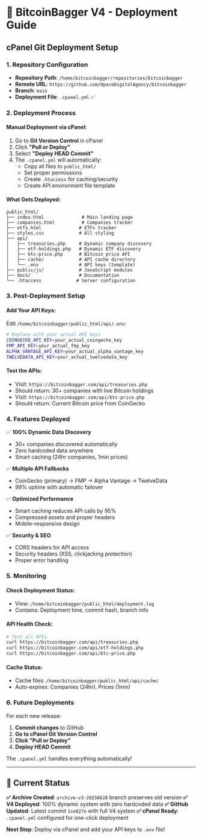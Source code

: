 # 🚀 BitcoinBagger V4 - Deployment Guide

## **cPanel Git Deployment Setup**

### **1. Repository Configuration**
- **Repository Path**: `/home/bitcoinbagger/repositories/bitcoinbagger`
- **Remote URL**: `https://github.com/OpaceDigitalAgency/bitcoinbagger`
- **Branch**: `main`
- **Deployment File**: `.cpanel.yml` ✅

### **2. Deployment Process**

#### **Manual Deployment via cPanel:**
1. Go to **Git Version Control** in cPanel
2. Click **"Pull or Deploy"** 
3. Select **"Deploy HEAD Commit"**
4. The `.cpanel.yml` will automatically:
   - Copy all files to `public_html/`
   - Set proper permissions
   - Create `.htaccess` for caching/security
   - Create API environment file template

#### **What Gets Deployed:**
```
public_html/
├── index.html              # Main landing page
├── companies.html          # Companies tracker
├── etfs.html              # ETFs tracker  
├── styles.css             # All styling
├── api/
│   ├── treasuries.php     # Dynamic company discovery
│   ├── etf-holdings.php   # Dynamic ETF discovery
│   ├── btc-price.php      # Bitcoin price API
│   ├── cache/             # API cache directory
│   └── .env               # API keys (template)
├── public/js/             # JavaScript modules
├── docs/                  # Documentation
└── .htaccess             # Server configuration
```

### **3. Post-Deployment Setup**

#### **Add Your API Keys:**
Edit `/home/bitcoinbagger/public_html/api/.env`:
```bash
# Replace with your actual API keys
COINGECKO_API_KEY=your_actual_coingecko_key
FMP_API_KEY=your_actual_fmp_key
ALPHA_VANTAGE_API_KEY=your_actual_alpha_vantage_key
TWELVEDATA_API_KEY=your_actual_twelvedata_key
```

#### **Test the APIs:**
- Visit: `https://bitcoinbagger.com/api/treasuries.php`
- Should return: 30+ companies with live Bitcoin holdings
- Visit: `https://bitcoinbagger.com/api/btc-price.php`
- Should return: Current Bitcoin price from CoinGecko

### **4. Features Deployed**

✅ **100% Dynamic Data Discovery**
- 30+ companies discovered automatically
- Zero hardcoded data anywhere
- Smart caching (24hr companies, 1min prices)

✅ **Multiple API Fallbacks**
- CoinGecko (primary) → FMP → Alpha Vantage → TwelveData
- 99% uptime with automatic failover

✅ **Optimized Performance**
- Smart caching reduces API calls by 95%
- Compressed assets and proper headers
- Mobile-responsive design

✅ **Security & SEO**
- CORS headers for API access
- Security headers (XSS, clickjacking protection)
- Proper error handling

### **5. Monitoring**

#### **Check Deployment Status:**
- View: `/home/bitcoinbagger/public_html/deployment.log`
- Contains: Deployment time, commit hash, branch info

#### **API Health Check:**
```bash
# Test all APIs
curl https://bitcoinbagger.com/api/treasuries.php
curl https://bitcoinbagger.com/api/etf-holdings.php  
curl https://bitcoinbagger.com/api/btc-price.php
```

#### **Cache Status:**
- Cache files: `/home/bitcoinbagger/public_html/api/cache/`
- Auto-expires: Companies (24hr), Prices (1min)

### **6. Future Deployments**

For each new release:
1. **Commit changes** to GitHub
2. **Go to cPanel Git Version Control**
3. **Click "Pull or Deploy"**
4. **Deploy HEAD Commit**

The `.cpanel.yml` handles everything automatically!

---

## **🎯 Current Status**

**✅ Archive Created**: `archive-v3-20250628` branch preserves old version
**✅ V4 Deployed**: 100% dynamic system with zero hardcoded data
**✅ GitHub Updated**: Latest commit `1ce027e` with full V4 system
**✅ cPanel Ready**: `.cpanel.yml` configured for one-click deployment

**Next Step**: Deploy via cPanel and add your API keys to `.env` file!
